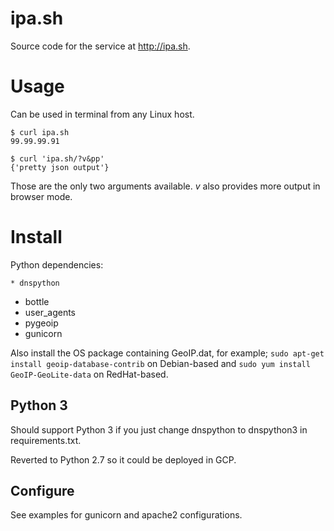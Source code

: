 # ipa.sh

Source code for the service at http://ipa.sh.

# Usage

Can be used in terminal from any Linux host.

    $ curl ipa.sh
    99.99.99.91

    $ curl 'ipa.sh/?v&pp'
    {'pretty json output'}

Those are the only two arguments available. _v_ also provides more output in browser mode. 

# Install

Python dependencies:

	* dnspython
  * bottle
  * user\_agents
  * pygeoip
  * gunicorn

Also install the OS package containing GeoIP.dat, for example; ``sudo apt-get install geoip-database-contrib`` on Debian-based and ``sudo yum install GeoIP-GeoLite-data`` on RedHat-based. 

## Python 3

Should support Python 3 if you just change dnspython to dnspython3 in requirements.txt.

Reverted to Python 2.7 so it could be deployed in GCP.

## Configure

See examples for gunicorn and apache2 configurations.
